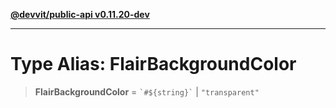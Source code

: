 [**@devvit/public-api v0.11.20-dev**](../../README.md)

---

# Type Alias: FlairBackgroundColor

> **FlairBackgroundColor** = `` `#${string}` `` \| `"transparent"`
